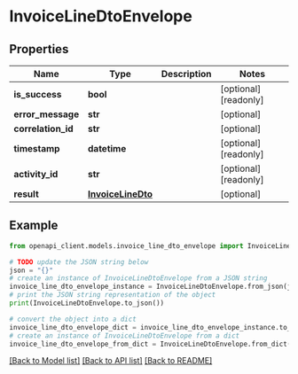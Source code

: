 # InvoiceLineDtoEnvelope


## Properties

Name | Type | Description | Notes
------------ | ------------- | ------------- | -------------
**is_success** | **bool** |  | [optional] [readonly] 
**error_message** | **str** |  | [optional] 
**correlation_id** | **str** |  | [optional] 
**timestamp** | **datetime** |  | [optional] [readonly] 
**activity_id** | **str** |  | [optional] [readonly] 
**result** | [**InvoiceLineDto**](InvoiceLineDto.md) |  | [optional] 

## Example

```python
from openapi_client.models.invoice_line_dto_envelope import InvoiceLineDtoEnvelope

# TODO update the JSON string below
json = "{}"
# create an instance of InvoiceLineDtoEnvelope from a JSON string
invoice_line_dto_envelope_instance = InvoiceLineDtoEnvelope.from_json(json)
# print the JSON string representation of the object
print(InvoiceLineDtoEnvelope.to_json())

# convert the object into a dict
invoice_line_dto_envelope_dict = invoice_line_dto_envelope_instance.to_dict()
# create an instance of InvoiceLineDtoEnvelope from a dict
invoice_line_dto_envelope_from_dict = InvoiceLineDtoEnvelope.from_dict(invoice_line_dto_envelope_dict)
```
[[Back to Model list]](../README.md#documentation-for-models) [[Back to API list]](../README.md#documentation-for-api-endpoints) [[Back to README]](../README.md)


